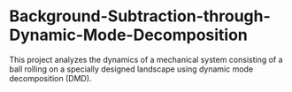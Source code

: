 # Background-Subtraction-through-Dynamic-Mode-Decomposition
This project analyzes the dynamics of a mechanical system consisting of a ball rolling on a specially designed landscape using dynamic mode decomposition (DMD). 
